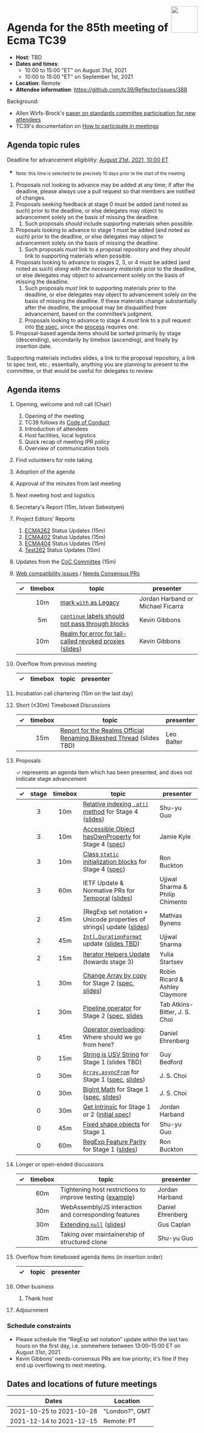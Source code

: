 
<img src="../images/Ecma_RVB-003.jpg" align="right" height="70" alt="" />

# Agenda for the 85th meeting of Ecma TC39

- **Host**: TBD
- **Dates and times**:
  - 10:00 to 15:00 "ET" on August 31st, 2021
  - 10:00 to 15:00 "ET" on September 1st, 2021
- **Location**: Remote
- **Attendee information**: https://github.com/tc39/Reflector/issues/388

Background:
- Allen Wirfs-Brock's [paper on standards committee participation for new attendees](http://wirfs-brock.com/allen/files/papers/standpats-asianplop2016.pdf)
- TC39's documentation on [How to participate in meetings](https://github.com/tc39/how-we-work/blob/master/how-to-participate-in-meetings.md)

## Agenda topic rules

Deadline for advancement eligibility: [August 21st, 2021, 10:00 ET](https://www.timeanddate.com/countdown/generic?p0=1440&iso=20210821T14&msg=TC39%20Submission%20deadline)
  - <sub>Note: this time is selected to be precisely 10 days prior to the start of the meeting</sub>

1. Proposals not looking to advance may be added at any time; if after the deadline, please always use a pull request so that members are notified of changes.
1. Proposals seeking feedback at stage 0 must be added (and noted as such) prior to the deadline, or else delegates may object to advancement solely on the basis of missing the deadline.
    1. Such proposals *should* include supporting materials when possible.
1. Proposals looking to advance to stage 1 must be added (and noted as such) prior to the deadline, or else delegates may object to advancement solely on the basis of missing the deadline.
    1. Such proposals *must* link to a proposal repository and they *should* link to supporting materials when possible.
1. Proposals looking to advance to stages 2, 3, or 4 must be added (and noted as such) *along with the necessary materials* prior to the deadline, or else delegates may object to advancement solely on the basis of missing the deadline.
    1. Such proposals *must* link to supporting materials prior to the deadline, or else delegates may object to advancement solely on the basis of missing the deadline. If these materials change substantially after the deadline, the proposal may be disqualified from advancement, based on the committee’s judgment.
    1. Proposals looking to advance to stage 4 *must* link to a pull request into [the spec](https://github.com/tc39/ecma262), since the [process](https://tc39.github.io/process-document/) requires one.
1. Proposal-based agenda items should be sorted primarily by stage (descending), secondarily by timebox (ascending), and finally by insertion date.

Supporting materials includes slides, a link to the proposal repository, a link to spec text, etc.; essentially, anything you are planning to present to the committee, or that would be useful for delegates to review.

## Agenda items

1. Opening, welcome and roll call (Chair)
    1. Opening of the meeting
    1. TC39 follows its [Code of Conduct](https://tc39.github.io/code-of-conduct/)
    1. Introduction of attendees
    1. Host facilities, local logistics
    1. Quick recap of meeting IPR policy
    1. Overview of communication tools
1. Find volunteers for note taking
1. Adoption of the agenda
1. Approval of the minutes from last meeting
1. Next meeting host and logistics
1. Secretary's Report (15m, Istvan Sebestyen)
1. Project Editors’ Reports
    1. [ECMA262](https://github.com/tc39/ecma262) Status Updates (15m)
    1. [ECMA402](https://github.com/tc39/ecma402) Status Updates (15m)
    1. [ECMA404](https://www.ecma-international.org/publications/standards/Ecma-404.htm) Status Updates (15m)
    1. [Test262](https://github.com/tc39/test262) Status Updates (15m)
1. Updates from the [CoC Committee](https://tc39.es/code-of-conduct/#code-of-conduct-committee) (15m)
1. [Web compatibility issues](https://github.com/tc39/ecma262/issues?utf8=✓&q=is%3Aopen+label%3A%22web+reality%22+is%3Aissue) / [Needs Consensus PRs](https://github.com/tc39/ecma262/pulls?q=is%3Apr+is%3Aopen+label%3A%22needs+consensus%22)

    | ✓ | timebox | topic | presenter |
    |:-:|:-------:|-------|-----------|
    |   | 10m     | [mark `with` as Legacy](https://github.com/tc39/ecma262/pull/2441) | Jordan Harband or Michael Ficarra |
    |   | 5m      | [`continue` labels should not pass through blocks](https://github.com/tc39/ecma262/pull/2482) | Kevin Gibbons |
    |   | 10m      | [Realm for error for tail-called revoked proxies](https://github.com/tc39/ecma262/pull/2495) ([slides](https://docs.google.com/presentation/d/1txbE6t69AAufBlKsCF20Gzyq2pUDBxK2Az7XQwljZC0/edit?usp=sharing)) | Kevin Gibbons |

1. Overflow from previous meeting

    | ✓ | timebox | topic | presenter |
    |:-:|:-------:|-------|-----------|

1. Incubation call chartering (15m on the last day)

1. Short (&le;30m) Timeboxed Discussions

    | ✓ | timebox | topic | presenter |
    |:-:|:-------:|-------|-----------|
    |   | 15m     | [Report for the Realms Official Renaming Bikeshed Thread](https://github.com/tc39/proposal-realms/issues/321#issuecomment-900523250) (slides TBD) | Leo Balter |

1. Proposals

    ✓ represents an agenda item which has been presented, and does not indicate stage advancement

    | ✓ | stage | timebox | topic | presenter |
    |:-:|:-----:|:-------:|-------|-----------|
    |   | 3     | 10m     | [Relative indexing `.at()` method](https://github.com/tc39/proposal-relative-indexing-method) for Stage 4 ([slides](https://docs.google.com/presentation/d/1A8oU6B-lN-dO2OKgIfvURb89yC-C5TGiOMW4KGd2Jaw/edit?usp=sharing)) | Shu-yu Guo |
    |   | 3     | 10m     | [Accessible Object hasOwnProperty](https://github.com/tc39/proposal-accessible-object-hasownproperty) for Stage 4 ([spec](https://tc39.es/proposal-accessible-object-hasownproperty/)) | Jamie Kyle |
    |   | 3     | 10m     | [Class `static` initialization blocks](https://github.com/tc39/proposal-class-static-block) for Stage 4 ([spec](https://arai-a.github.io/ecma262-compare/?pr=2440)) | Ron Buckton |
    |   | 3     | 60m     | IETF Update & Normative PRs for [Temporal](https://github.com/tc39/proposal-temporal) ([slides](https://ptomato.name/talks/tc39-2021-08/)) | Ujjwal Sharma & Philip Chimento |
    |   | 2     | 45m     | [RegExp set notation + Unicode properties of strings] update ([slides](https://docs.google.com/presentation/d/1foloLW13Elu0kslVsmD1hR_qZQBn8INcNpdWl0rlHrI/edit)) | Mathias Bynens |
    |   | 2     | 45m     | [`Intl.DurationFormat`](https://github.com/tc39/proposal-intl-duration-format) update ([slides TBD]()) | Ujjwal Sharma |
    |   | 2     | 15m     | [Iterator Helpers Update](https://github.com/tc39/proposal-iterator-helpers) (towards stage 3) | Yulia Startsev|
    |   | 1     | 30m     | [Change Array by copy](https://github.com/tc39/proposal-change-array-by-copy) for Stage 2 ([spec](https://tc39.es/proposal-change-array-by-copy/), [slides](https://www.rricard.me/serve/tc39-aug2021-array-copy.pdf)) | Robin Ricard & Ashley Claymore |
    |   | 1     | 30m     | [Pipeline operator](https://github.com/js-choi/proposal-hack-pipes/) for Stage 2 ([spec](https://jschoi.org/21/es-hack-pipes/), [slides](https://docs.google.com/presentation/d/1xTnIoh1ECLKAjEQ5YZ5hRw2MZzW67Q78exAR_q2EDgM/edit?usp=sharing) | Tab Atkins-Bitter, J. S. Choi |
    |   | 1     | 45m     | [Operator overloading](https://github.com/tc39/proposal-operator-overloading): Where should we go from here? | Daniel Ehrenberg |
    |   | 0     | 15m     | [String is USV String](https://github.com/guybedford/proposal-is-usv-string) for Stage 1 (slides TBD) | Guy Bedford |
    |   | 0     | 30m     | [`Array.asyncFrom`](https://github.com/js-choi/proposal-array-async-from) for Stage 1 ([spec](https://jschoi.org/21/es-array-async-from/), [slides](https://docs.google.com/presentation/d/1sbnssKjUjt732EQYGWHljJ0pWhA7DTCg-lnLB7IOpck/edit#slide=id.gc6fa3c898_0_16)) | J. S. Choi |
    |   | 0     | 30m     | [BigInt Math](https://github.com/js-choi/proposal-bigint-math) for Stage 1 ([spec](https://jschoi.org/21/es-bigint-math/), [slides](https://docs.google.com/presentation/d/1_o2d4YtsG2rHTKP6etRsM8YFCUr0096ISEe2F3Z90cQ/edit?usp=sharing)) | J. S. Choi |
    |   | 0     | 30m     | [Get Intrinsic](https://github.com/ljharb/proposal-get-intrinsic) for Stage 1 or 2 ([initial spec](https://ljharb.github.io/proposal-get-intrinsic/)) | Jordan Harband |
    |   | 0     | 45m     | [Fixed shape objects](https://github.com/syg/proposal-structs/) for Stage 1 | Shu-yu Guo |
    |   | 0     | 60m     | [RegExp Feature Parity](https://github.com/rbuckton/proposal-regexp-features) for Stage 1 ([slides](https://1drv.ms/p/s!AjgWTO11Fk-Tkfla9MapGDckOz_q0Q?e=JDubat)) | Ron Buckton |

1. Longer or open-ended discussions

    | ✓ | timebox | topic | presenter |
    |:-:|:-------:|-------|-----------|
    |   | 60m     | Tightening host restrictions to improve testing ([example](https://github.com/tc39/test262/pull/3054#issuecomment-882741949)) | Jordan Harband |
    |   | 30m     | WebAssembly/JS interaction and corresponding features | Daniel Ehrenberg |
    |   | 30m     | [Extending `null`](https://github.com/tc39/ecma262/pull/1321) ([slides](https://docs.google.com/presentation/d/1WPB6bPIoCYnD1YPlhcvcuxiGev8aMLCq-bLN2qWadFk/edit?usp=sharing)) | Gus Caplan |
    |   | 30m     | Taking over maintainership of structured clone | Shu-yu Guo |

1. Overflow from timeboxed agenda items (in insertion order)

    | ✓ | topic | presenter |
    |:-:|-------|-----------|

1. Other business
    1. Thank host
1. Adjournment

### Schedule constraints

<!-- Be specific! Provide a full name, date and time range that they will or will not be available, and which sessions they are trying to prioritize. Satisfaction not guaranteed, but more information is useful. Conflicting constraints honored on a first-come, first served basis. -->
- Please schedule the “RegExp set notation” update within the last two hours on the first day, i.e. somewhere between 13:00–15:00 ET on August 31st, 2021.
- Kevin Gibbons' needs-consensus PRs are low priority; it's fine if they end up overflowing to next meeting.

## Dates and locations of future meetings

| Dates                    | Location                       |
|--------------------------|--------------------------------|
| 2021-10-25 to 2021-10-28 | "London?", GMT                 |
| 2021-12-14 to 2021-12-15 | Remote: PT                     |
